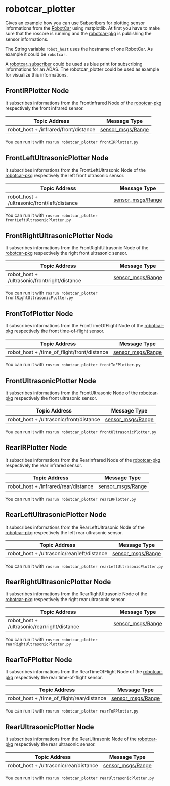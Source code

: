 # robotcar_plotter


Gives an example how you can use Subscribers for plotting sensor informations from the [RobotCar](https://github.com/Michdo93/robotcar) using matplotlib. At first you have to make sure that the roscore is running and the [robotcar-pkg](https://github.com/Michdo93/robotcar-pkg) is publishing the sensor informations.

The String variable `robot_host` uses the hostname of one RobotCar. As example it could be `robotcar`.

A [robotcar_subscriber](https://github.com/Michdo93/robotcar_subscriber) could be used as blue print for subscribing informations for an ADAS. The robotcar_plotter could be used as example for visualize this informations.

## FrontIRPlotter Node

It subscribes informations from the FrontInfrared Node of the [robotcar-pkg](https://github.com/Michdo93/robotcar-pkg) respectively the front infrared sensor.

|                       Topic Address                   |             Message Type        |
|------------------------------------------------------ | --------------------------------|
|robot_host + /infrared/front/distance                  | [sensor_msgs/Range](http://docs.ros.org/en/api/sensor_msgs/html/msg/Range.html)             |

You can run it with `rosrun robotcar_plotter frontIRPlotter.py`

## FrontLeftUltrasonicPlotter Node

It subscribes informations from the FrontLeftUltrasonic Node of the [robotcar-pkg](https://github.com/Michdo93/robotcar-pkg) respectively the left front ultrasonic sensor.

|                       Topic Address                   |             Message Type        |
|------------------------------------------------------ | --------------------------------|
|robot_host + /ultrasonic/front/left/distance           | [sensor_msgs/Range](http://docs.ros.org/en/api/sensor_msgs/html/msg/Range.html)             |

You can run it with `rosrun robotcar_plotter frontLeftUltrasonicPlotter.py`

## FrontRightUltrasonicPlotter Node

It subscribes informations from the FrontRightUltrasonic Node of the [robotcar-pkg](https://github.com/Michdo93/robotcar-pkg) respectively the right front ultrasonic sensor.

|                       Topic Address                   |             Message Type        |
|------------------------------------------------------ | --------------------------------|
|robot_host + /ultrasonic/front/right/distance          | [sensor_msgs/Range](http://docs.ros.org/en/api/sensor_msgs/html/msg/Range.html)             |

You can run it with `rosrun robotcar_plotter frontRightUltrasonicPlotter.py`

## FrontTofPlotter Node

It subscribes informations from the FrontTimeOfFlight Node of the [robotcar-pkg](https://github.com/Michdo93/robotcar-pkg) respectively the front time-of-flight sensor.

|                       Topic Address                   |             Message Type        |
|------------------------------------------------------ | --------------------------------|
|robot_host + /time_of_flight/front/distance            | [sensor_msgs/Range](http://docs.ros.org/en/api/sensor_msgs/html/msg/Range.html)             |

You can run it with `rosrun robotcar_plotter frontToFPlotter.py`

## FrontUltrasonicPlotter Node

It subscribes informations from the FrontUltrasonic Node of the [robotcar-pkg](https://github.com/Michdo93/robotcar-pkg) respectively the front ultrasonic sensor.

|                       Topic Address                   |             Message Type        |
|------------------------------------------------------ | --------------------------------|
|robot_host + /ultrasonic/front/distance                | [sensor_msgs/Range](http://docs.ros.org/en/api/sensor_msgs/html/msg/Range.html)             |

You can run it with `rosrun robotcar_plotter frontUltrasonicPlotter.py`

## RearIRPlotter Node

It subscribes informations from the RearInfrared Node of the [robotcar-pkg](https://github.com/Michdo93/robotcar-pkg) respectively the rear infrared sensor.

|                       Topic Address                   |             Message Type        |
|------------------------------------------------------ | --------------------------------|
|robot_host + /infrared/rear/distance                   | [sensor_msgs/Range](http://docs.ros.org/en/api/sensor_msgs/html/msg/Range.html)             |

You can run it with `rosrun robotcar_plotter rearIRPlotter.py`

## RearLeftUltrasonicPlotter Node

It subscribes informations from the RearLeftUltrasonic Node of the [robotcar-pkg](https://github.com/Michdo93/robotcar-pkg) respectively the left rear ultrasonic sensor.

|                       Topic Address                   |             Message Type        |
|------------------------------------------------------ | --------------------------------|
|robot_host + /ultrasonic/rear/left/distance            | [sensor_msgs/Range](http://docs.ros.org/en/api/sensor_msgs/html/msg/Range.html)             |

You can run it with `rosrun robotcar_plotter rearLeftUltrasonicPlotter.py`

## RearRightUltrasonicPlotter Node

It subscribes informations from the RearRightUltrasonic Node of the [robotcar-pkg](https://github.com/Michdo93/robotcar-pkg) respectively the right rear ultrasonic sensor.

|                       Topic Address                   |             Message Type        |
|------------------------------------------------------ | --------------------------------|
|robot_host + /ultrasonic/rear/right/distance           | [sensor_msgs/Range](http://docs.ros.org/en/api/sensor_msgs/html/msg/Range.html)             |

You can run it with `rosrun robotcar_plotter rearRightUltrasonicPlotter.py`

## RearToFPlotter Node

It subscribes informations from the RearTimeOfFlight Node of the [robotcar-pkg](https://github.com/Michdo93/robotcar-pkg) respectively the rear time-of-flight sensor.

|                       Topic Address                   |             Message Type        |
|------------------------------------------------------ | --------------------------------|
|robot_host + /time_of_flight/rear/distance             | [sensor_msgs/Range](http://docs.ros.org/en/api/sensor_msgs/html/msg/Range.html)             |

You can run it with `rosrun robotcar_plotter rearToFPlotter.py`

## RearUltrasonicPlotter Node

It subscribes informations from the RearUltrasonic Node of the [robotcar-pkg](https://github.com/Michdo93/robotcar-pkg) respectively the rear ultrasonic sensor.

|                       Topic Address                   |             Message Type        |
|------------------------------------------------------ | --------------------------------|
|robot_host + /ultrasonic/rear/distance                 | [sensor_msgs/Range](http://docs.ros.org/en/api/sensor_msgs/html/msg/Range.html)             |

You can run it with `rosrun robotcar_plotter rearUltrasonicPlotter.py`
